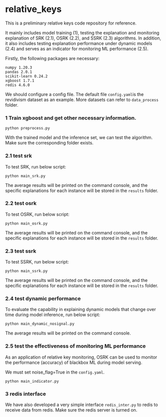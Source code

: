 # relative_keys

This is a preliminary relative keys code repository for reference.

It mainly includes model training (1), testing the explanation and monitoring explanation of SRK (2.1), OSRK (2.2), and SSRK (2.3) algorithms. In addition, it also includes testing explanation performance under dynamic models (2.4) and serves as an indicator for monitoring ML performance (2.5).


Firstly, the following packages are necessary:
```
numpy 1.20.3
pandas 2.0.1
scikit-learn 0.24.2
xgboost 1.7.1
redis 4.6.0
```

We should configure a config file. The default file `config.yaml`is the revidivism dataset as an example. More datasets can refer to `data_process` folder.

### 1 Train xgboost and get other necessary information.

```
python preprocess.py
```

With the trained model and the inference set, we can test the algorithm. Make sure the corresponding folder exists.

### 2.1 test srk

To test SRK, run below script:

```
python main_srk.py
```

The average results will be printed on the command console, and the specific explanations for each instance will be stored in the `results` folder.

### 2.2 test osrk

To test OSRK, run below script:

```
python main_osrk.py
```

The average results will be printed on the command console, and the specific explanations for each instance will be stored in the `results` folder.

### 2.3 test ssrk

To test SSRK, run below script:

```
python main_ssrk.py
```

The average results will be printed on the command console, and the specific explanations for each instance will be stored in the `results` folder.


### 2.4 test dynamic performance

To evaluate the capability in explaining dynamic models that change over time during model inference, run below script:

```
python main_dynamic_nosignal.py
```

The average results will be printed on the command console.

### 2.5 test the effectiveness of monitoring ML performance

As an application of relative key monitoring, OSRK can be used to monitor the performance (accuracy) of blackbox ML during model serving. 

We must set noise_flag=True in the `config.yaml`.

```
python main_indicator.py
```

### 3 redis interface
We have also developed a very simple interface `redis_inter.py` to redis to receive data from redis. 
Make sure the redis server is turned on.
